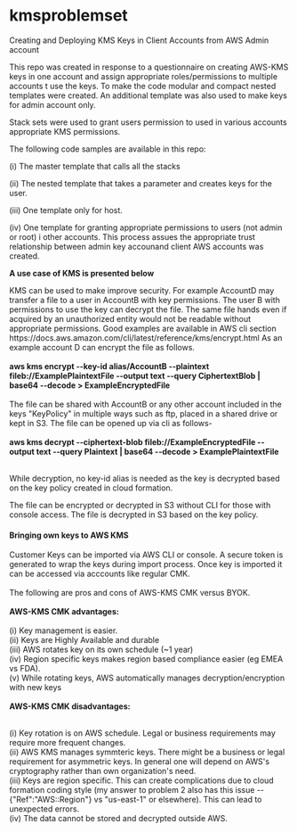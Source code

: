 # kmsproblemset
Creating and Deploying KMS Keys in Client Accounts from AWS Admin account 


This repo was created in response to a questionnaire on creating AWS-KMS keys in one account and assign appropriate roles/permissions to multiple accounts t use the keys. To make the code modular and compact  nested templates were created. An additional template was also used to make keys for admin account only.


Stack sets were used to grant users permission to used in various accounts appropriate KMS permissions.

The following code samples are available in this repo:


(i) The master template that calls all the stacks


(ii) The nested template that takes a parameter and creates keys for the user.


(iii) One template only for host.

(iv) One template for granting appropriate permissions to users (not admin or root) i other accounts. This process assues the appropriate trust relationship
between admin key accounand client AWS accounts was created.

<b>A use case of KMS is presented below</b>
<p>
 KMS can be used to make improve security. For example AccountD may transfer a file to a user in AccountB with key permissions. The user B with permissions to use the key can decrypt the file. The same file hands even if acquired by an unauthorized entity would not be readable without appropriate permissions.
Good examples are available in AWS cli section 
https://docs.aws.amazon.com/cli/latest/reference/kms/encrypt.html
As an example account D can encrypt the file as follows.
<br> <b><br>
aws kms encrypt --key-id alias/AccountB --plaintext fileb://ExamplePlaintextFile --output text --query CiphertextBlob | base64 --decode > ExampleEncryptedFile
</b><br><br>
The file can be shared with AccountB or any other account included in the keys "KeyPolicy" in multiple ways such as ftp, placed in a shared drive or kept in S3. The file can be opened up via cli as follows-
<br> <b><br>
aws kms decrypt --ciphertext-blob fileb://ExampleEncryptedFile --output text --query Plaintext | base64 --decode > ExamplePlaintextFile
</b><br><br>

While decryption, no key-id alias is needed as the key is decrypted based on the key policy created in cloud formation.

The file can be encrypted or decrypted in S3 without CLI for those with console access. The file is decrypted in S3 based on the key policy. 
</p>   

<h4> Bringing own keys to AWS KMS </h4>
<p>
Customer Keys can be imported via AWS CLI or console. A secure token is generated to wrap the keys during import process. Once key is imported it can be accessed via acccounts like regular CMK. <br>

<br>
The following are pros and cons of AWS-KMS CMK versus BYOK.<br>
<b>
<br>AWS-KMS CMK advantages:</b> <br><br>
(i) Key management is easier.<br>
(ii) Keys are Highly Available and durable<br> 
(iii) AWS rotates key on its own schedule (~1 year) <br>
(iv) Region specific keys makes region based compliance easier (eg EMEA vs FDA).<br>
(v) While rotating keys, AWS automatically manages decryption/encryption with new keys<br>
<b><br>AWS-KMS CMK disadvantages: </b><br><br>

(i) Key rotation is on AWS schedule. Legal or business requirements may require more frequent changes.
<br>
(ii) AWS KMS manages symmteric keys. There might be a business or legal requirement for asymmetric keys. In general one will depend on AWS's cryptography rather than own organization's need. 
<br>
(iii) Keys are region specific. This can create complications due to cloud formation coding style (my answer to problem 2 also has this issue --   
{"Ref":"AWS::Region"} vs "us-east-1" or elsewhere). This can lead to unexpected errors.<br>
(iv) The data cannot be stored and decrypted outside AWS.<br>
<p>
